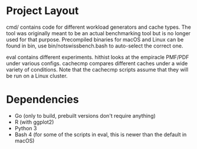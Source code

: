 # Project Layout
cmd/ contains code for different workload generators and cache types.
The tool was originally meant to be an actual benchmarking tool
but is no longer used for that purpose.
Precompiled binaries for macOS and Linux can be found in bin,
use bin/notswissbench.bash to auto-select the correct one.

eval contains different experiments.
hithist looks at the empiracle PMF/PDF under various configs.
cachecmp compares different caches under a wide variety of conditions.
Note that the cachecmp scripts assume that they will be run on a Linux cluster.

# Dependencies
* Go (only to build, prebuilt versions don't require anything)
* R (with ggplot2)
* Python 3
* Bash 4 (for some of the scripts in eval, this is newer than the default in macOS)

